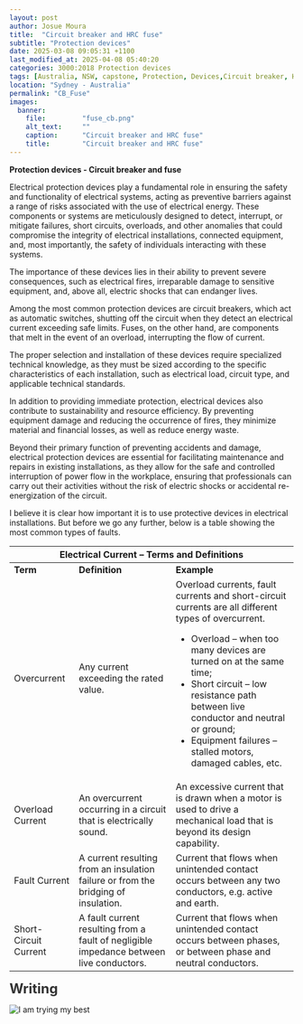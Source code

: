 ```yaml
---
layout: post
author: Josue Moura
title:  "Circuit breaker and HRC fuse"
subtitle: "Protection devices"
date: 2025-03-08 09:05:31 +1100
last_modified_at: 2025-04-08 05:40:20
categories: 3000:2018 Protection devices
tags: [Australia, NSW, capstone, Protection, Devices,Circuit breaker, HRC fuse]
location: "Sydney - Australia"
permalink: "CB_Fuse"
images:
  banner:
    file:         "fuse_cb.png"
    alt_text:     ""
    caption:      "Circuit breaker and HRC fuse"
    title:        "Circuit breaker and HRC fuse"
---
```


<style>
/* temp */

    .typing {
      font-size: 24px;
      font-weight: bold;
      color: #333;
    }

    .dots::after {
      content: "";
      display: inline-block;
      animation: dots 1.5s steps(4, end) infinite;
    }

    @keyframes dots {
      0% {
        content: "";
      }
      25% {
        content: ".";
      }
      50% {
        content: "..";
      }
      75% {
        content: "...";
      }
      100% {
        content: "";
      }
    }
/* temp */
</style>


**Protection devices - Circuit breaker and fuse**

Electrical protection devices play a fundamental role in ensuring the safety and functionality of electrical systems, acting as preventive barriers against a range of risks associated with the use of electrical energy. These components or systems are meticulously designed to detect, interrupt, or mitigate failures, short circuits, overloads, and other anomalies that could compromise the integrity of electrical installations, connected equipment, and, most importantly, the safety of individuals interacting with these systems.

The importance of these devices lies in their ability to prevent severe consequences, such as electrical fires, irreparable damage to sensitive equipment, and, above all, electric shocks that can endanger lives.

Among the most common protection devices are circuit breakers, which act as automatic switches, shutting off the circuit when they detect an electrical current exceeding safe limits. Fuses, on the other hand, are components that melt in the event of an overload, interrupting the flow of current.

The proper selection and installation of these devices require specialized technical knowledge, as they must be sized according to the specific characteristics of each installation, such as electrical load, circuit type, and applicable technical standards.

In addition to providing immediate protection, electrical devices also contribute to sustainability and resource efficiency. By preventing equipment damage and reducing the occurrence of fires, they minimize material and financial losses, as well as reduce energy waste.

Beyond their primary function of preventing accidents and damage, electrical protection devices are essential for facilitating maintenance and repairs in existing installations, as they allow for the safe and controlled interruption of power flow in the workplace, ensuring that professionals can carry out their activities without the risk of electric shocks or accidental re-energization of the circuit.

I believe it is clear how important it is to use protective devices in electrical installations. But before we go any further, below is a table showing the most common types of faults.

<div class="table-wrapper">
  <table class="alt">
    <thead>
      <tr>
        <th colspan="3"><b>Electrical Current – Terms and Definitions</b></th>
      </tr>
    </thead>
    <tbody>
      <tr>
        <td><b>Term</b></td>
        <td><b>Definition</b></td>
        <td><b>Example</b></td>
      </tr>
      <tr>
        <td>Overcurrent</td>
        <td>Any current exceeding the rated value.</td>
        <td>Overload currents, fault currents and short-circuit currents are all different types of overcurrent.
        <ul>
            <li>Overload – when too many devices are turned on at the same time;</li>
            <li>Short circuit – low resistance path between live conductor and neutral or ground;</li>
            <li>Equipment failures – stalled motors, damaged cables, etc.</li>
          </ul>
        </td>
      </tr>
      <tr>
        <td>Overload Current</td>
        <td>An overcurrent occurring in a circuit that is electrically sound.</td>
        <td>An excessive current that is drawn when a motor is used to drive a mechanical load that is beyond its design capability.</td>
      </tr>
      <tr>
        <td>Fault Current</td>
        <td>A current resulting from an insulation failure or from the bridging of insulation.</td>
        <td>Current that flows when unintended contact occurs between any two conductors, e.g. active and earth.</td>
      </tr>
      <tr>
        <td>Short-Circuit Current</td>
        <td>A fault current resulting from a fault of negligible impedance between live conductors.</td>
        <td>Current that flows when unintended contact occurs between phases, or between phase and neutral conductors.</td>
      </tr>
    </tbody>
  </table>
</div>


<div class="typing">
    Writing<span class="dots"></span>
</div>

![I am trying my best]({{site.image_path}}/capstone/CB_Fuse/Working.gif)
